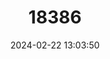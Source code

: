 ---
title: "18386"
category: "Protoxerus stangeri"
draft: false
date: 2024-02-22 13:03:50
languages:
  English: ["African Giant Squirrel", "Forest Giant Squirrel"]
  French: ["Grand Ecureuil De Stanger"]
---